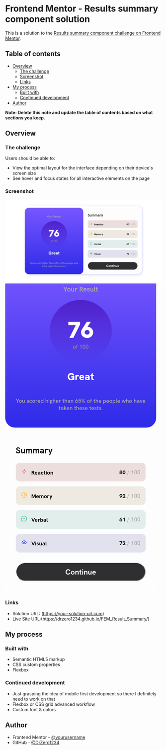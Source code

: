 # Frontend Mentor - Results summary component solution

This is a solution to the [Results summary component challenge on Frontend Mentor](https://www.frontendmentor.io/challenges/results-summary-component-CE_K6s0maV).

## Table of contents

- [Overview](#overview)
  - [The challenge](#the-challenge)
  - [Screenshot](#screenshot)
  - [Links](#links)
- [My process](#my-process)
  - [Built with](#built-with)
  - [Continued development](#continued-development)
- [Author](#author)

**Note: Delete this note and update the table of contents based on what sections you keep.**

## Overview

### The challenge

Users should be able to:

- View the optimal layout for the interface depending on their device's screen size
- See hover and focus states for all interactive elements on the page

### Screenshot

![Desktop view](./Desktop_screenshot.png)
![Mobile view](./Mobile_screenshot.png)

### Links

- Solution URL: (https://your-solution-url.com)
- Live Site URL:(https://drzero1234.github.io/FEM_Result_Summary/)

## My process

### Built with

- Semantic HTML5 markup
- CSS custom properties
- Flexbox


### Continued development

- Just grasping the idea of mobile first development so there I definitely need to work on that
- Flexbox or CSS grid advanced workflow
- Custom font & colors



## Author

- Frontend Mentor - [@yourusername](https://www.frontendmentor.io/profile/DrZero1234)
- GitHub - [@DrZero1234](https://github.com/DrZero1234)

